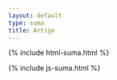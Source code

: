 ```yaml
---
layout: default
type: suma
title: Artigo
---
```


{% include html-suma.html %}

{% include js-suma.html %}

<script>
	getTitleParam();

  const data = apiSuma(
    "suma_tartigos?id_questao=eq."+ getParam("id") +"&order=numero.asc",
    "conteudo"
  );
</script>
